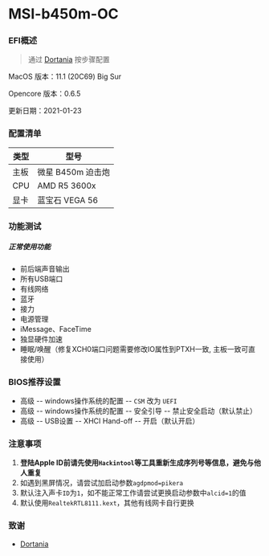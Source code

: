 # MSI-b450m-OC
### EFI概述

> 通过 [Dortania](https://dortania.github.io/OpenCore-Desktop-Guide/AMD/zen.html) 按步骤配置
>

MacOS 版本：11.1 (20C69) Big Sur

Opencore 版本：0.6.5

更新日期：2021-01-23



### 配置清单

| 类型 | 型号              |
| ---- | ----------------- |
| 主板 | 微星 B450m 迫击炮 |
| CPU  | AMD R5 3600x      |
| 显卡 | 蓝宝石 VEGA 56    |



### 功能测试

##### 正常使用功能

* 前后端声音输出
* 所有USB端口
* 有线网络
* 蓝牙
* 接力
* 电源管理
* iMessage、FaceTime
* 独显硬件加速
* 睡眠/唤醒（修复XCH0端口问题需要修改IO属性到PTXH一致, 主板一致可直接使用）



### BIOS推荐设置

* 高级 -- windows操作系统的配置 -- `CSM` 改为 `UEFI`
* 高级 -- windows操作系统的配置 -- 安全引导 -- 禁止安全启动（默认禁止）
* 高级 -- USB设置 -- XHCI Hand-off -- 开启（默认开启）



### 注意事项

1. **登陆Apple ID前请先使用`Hackintool`等工具重新生成序列号等信息，避免与他人重复**
2. 如遇到黑屏情况，请尝试加启动参数`agdpmod=pikera`
3. 默认注入声卡`ID`为`1`，如不能正常工作请尝试更换启动参数中`alcid=1`的值
4. 默认使用`RealtekRTL8111.kext`，其他有线网卡自行更换


### 致谢

* [Dortania](https://dortania.github.io/OpenCore-Desktop-Guide/AMD/zen.html)

